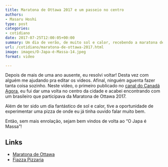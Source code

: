 ```yaml
---
title: Maratona de Ottawa 2017 e um passeio no centro
authors:
- Masaru Hoshi
type: post
categories:
- cotidiano
date: 2017-07-25T12:00:05+00:00
summary: Um dia de verão, de muito sol e calor, recebendo a maratona de Ottawa 2017! Perfeito para passear a pé, apreciar a paisagem urbana e curtir uma pizza!
url: /cotidiano/maratona-de-ottawa-2017.html
image: images/O-Japa-é-Massa-14.jpeg
format: video

---
```

Depois de mais de uma ano ausente, eu resolvi voltar! Desta vez com alguém me ajudando pra editar os vídeos. Afinal, ninguém aguenta fazer tanta coisa sozinho. Neste vídeo, o primeiro publicado no [canal do Canadá Agora][1], eu fui dar uma volta no centro da cidade e acabei encontrando com um brasileiro que participava da Maratona de Ottawa 2017.

Além de ter sido um dia fantástico de sol e calor, tive a oportunidade de experimentar uma pizza de onde eu já tinha ouvido falar muito bem.

Então, sem mais enrolação, sejam bem vindos de volta ao &#8220;O Japa é Massa&#8221;!

## Links

  * <a href="http://www.runottawa.ca/" target="_blank" rel="noopener">Maratona de Ottawa</a>
  * <a href="http://www.fiazza.ca/" target="_blank" rel="noopener">Fiazza Pizzaria</a>

 [1]: https://www.youtube.com/CanadaAgora/